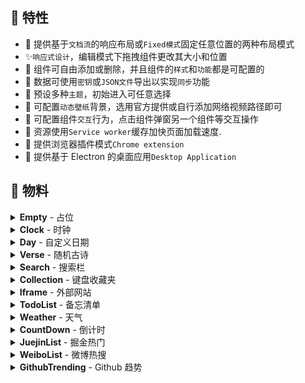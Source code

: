 ## 🚀 特性

- 💫 提供基于`文档流`的响应布局或`Fixed模式`固定任意位置的两种布局模式
- ✨`响应式设计`，编辑模式下拖拽组件更改其大小和位置
- 🍭 组件可自由添加或删除，并且组件的`样式`和`功能`都是可配置的
- 🍌 数据可使用`密钥`或`JSON文件`导出以实现`同步`功能
- 🎉 预设多种`主题`，初始进入可任意选择
- 🌟 可配置`动态壁纸`背景，选用官方提供或自行添加网络视频路径即可
- 🍦 可配置组件`交互`行为，点击组件弹窗另一个组件等交互操作
- 🚀 资源使用`Service worker`缓存加快页面加载速度.
- 🌈 提供浏览器插件模式`Chrome extension`
- 🎲 提供基于 Electron 的桌面应用`Desktop Application`

## 📜 物料

<details>
  <summary>
    <b>Empty</b> - 占位
  </summary>
  <section>
    <img style="max-width: 320px;" src="https://p6-juejin.byteimg.com/tos-cn-i-k3u1fbpfcp/bafeff2c37e54f34b01dd49042d33cc7~tplv-k3u1fbpfcp-watermark.image">
    <p>占位区块组件，支持一些简单配置与自定义文本</p>
  </section>
</details>

<details>
  <summary>
    <b>Clock</b> - 时钟
  </summary>
  <section>
    <img style="max-width: 320px;" src="https://p3-juejin.byteimg.com/tos-cn-i-k3u1fbpfcp/8b09277da0284e969df3c5e45ee18277~tplv-k3u1fbpfcp-zoom-1.image">
    <p>简单的时钟组件</p>
  </section>
</details>

<details>
  <summary>
    <b>Day</b> - 自定义日期
  </summary>
  <section>
    <img style="max-width: 320px;" src="https://kongfandong.cn/images/capture/Day.png">
    <p>Clock的升级版，更强大的定义各种日期格式，使用Dayjs的
      <a 
        href="https://dayjs.gitee.io/docs/zh-CN/display/format#%E6%94%AF%E6%8C%81%E7%9A%84%E6%A0%BC%E5%BC%8F%E5%8C%96%E5%8D%A0%E4%BD%8D%E7%AC%A6%E5%88%97%E8%A1%A8" target="_blank"
        >formatter格式化占位符
      </a>语法进行自定义。另外若最小单位是秒的，请更改组件刷新频率为1s。
    </p>
  </section>
</details>

<details>
  <summary>
    <b>Verse</b> - 随机古诗
  </summary>
  <section>
    <img style="max-width: 320px;" src="https://p3-juejin.byteimg.com/tos-cn-i-k3u1fbpfcp/738b0b5919714a1594a4f2b1de87d338~tplv-k3u1fbpfcp-zoom-1.image">
    <p>随机古诗组件，API 来源于`https://www.jinrishici.com/`, 可配置定时刷新</p>
  </section>
</details>

<details>
  <summary>
    <b>Search</b> - 搜索栏
  </summary>
  <section>
    <img style="max-width: 320px;" src="https://p3-juejin.byteimg.com/tos-cn-i-k3u1fbpfcp/83f066b826234d3cae70590f2d3689ac~tplv-k3u1fbpfcp-zoom-1.image">
    <li>支持添加自定义搜索引擎</li>
    <li>按 Tab 键快速切换搜索引擎</li>
    <li>支持关键词联想</li>
  <section>
</details>

<details>
  <summary>
    <b>Collection</b> - 键盘收藏夹
  </summary>
  <section>
    <img style="max-width: 320px;" src="https://p3-juejin.byteimg.com/tos-cn-i-k3u1fbpfcp/17f847f8b5c8404d85acc90de7ad4f8d~tplv-k3u1fbpfcp-zoom-1.image">
    <p>键盘收藏夹，设置网站后按相应按键自动跳转，网站 Icon 自动获取</p>
  <section>
</details>

<details>
  <summary>
    <b>Iframe</b> - 外部网站
  </summary>
  <section>
    <img style="max-width: 320px;" src="https://p3-juejin.byteimg.com/tos-cn-i-k3u1fbpfcp/0f56bc6eb7d747da90b9c9e35fde719a~tplv-k3u1fbpfcp-zoom-1.image">
    <p>设置嵌入Iframe，最新版浏览器只支持同协议(当前网站为 https)的Iframe</p>
  <section>
</details>

<details>
  <summary>
    <b>TodoList</b> - 备忘清单
  </summary>
  <section>
    <img style="max-width: 320px;" src="https://p3-juejin.byteimg.com/tos-cn-i-k3u1fbpfcp/ede694bb63e64cb58baa821ad6120ea3~tplv-k3u1fbpfcp-zoom-1.image">
    <p>可同时设置不同日期，点击上方日期展开日期选择器</p>
  <section>
</details>

<details>
  <summary>
    <b>Weather</b> - 天气
  </summary>
  <section>
    <img style="max-width: 320px;" src="https://p3-juejin.byteimg.com/tos-cn-i-k3u1fbpfcp/69b03cfbceb34f218fe9b53322b0c4c4~tplv-k3u1fbpfcp-zoom-1.image">
    <p>天气组件，支持通过 IP 自动获取城市也可手动输入，后续考虑添加读取 GPS</p>
  <section>
</details>

<details>
  <summary>
    <b>CountDown</b> - 倒计时
  </summary>
  <section>
    <img style="max-width: 320px;" src="https://p3-juejin.byteimg.com/tos-cn-i-k3u1fbpfcp/1e7f8e510c3b4157b68358e3c95c182a~tplv-k3u1fbpfcp-zoom-1.image">
    <p>支持天、小时、分钟三种单位的设置倒计时事件</p>
  <section>
</details>

<details>
  <summary>
    <b>JuejinList</b> - 掘金热门
  </summary>
  <section>
    <img style="max-width: 320px;" src="https://p3-juejin.byteimg.com/tos-cn-i-k3u1fbpfcp/a30c3ed5a11d4bf2ad56fd0a7a1287e4~tplv-k3u1fbpfcp-zoom-1.image">
    <p>显示最新热门列表，支持配置自动刷新</p>
  <section>
</details>

<details>
  <summary>
    <b>WeiboList</b> - 微博热搜
  </summary>
  <section>
    <img style="max-width: 320px;" src="https://p3-juejin.byteimg.com/tos-cn-i-k3u1fbpfcp/114fda56773c4dae8f02db06885e9b36~tplv-k3u1fbpfcp-zoom-1.image">
    <p>显示最新微博热搜列表，支持配置自动刷新</p>
  <section>
</details>

<details>
  <summary>
    <b>GithubTrending</b> - Github 趋势
  </summary>
  <section>
    <img style="max-width: 320px;" src="https://p3-juejin.byteimg.com/tos-cn-i-k3u1fbpfcp/5b18f3abc14741098c4529ce2e71718d~tplv-k3u1fbpfcp-zoom-1.image">
    <p>显示当天Github Trending列表，支持配置自动刷新</p>
  <section>
</details>
